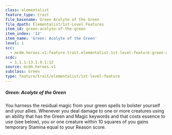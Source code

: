 ```yaml
---
class: elementalist
feature_type: trait
file_basename: Green Acolyte of the Green
file_dpath: Elementalist/1st-Level Features
item_id: green-acolyte-of-the-green
item_index: '12'
item_name: 'Green: Acolyte of the Green'
level: 1
scc:
  - mcdm.heroes.v1:feature.trait.elementalist.1st-level-feature:green-acolyte-of-the-green
scdc:
  - 1.1.1:13.1.9.1:12
source: mcdm.heroes.v1
subclass: Green
type: feature/trait/elementalist/1st-level-feature
---
```


##### Green: Acolyte of the Green

You harness the residual magic from your green spells to bolster yourself and your allies. Whenever you deal damage to one or more creatures using an ability that has the Green and Magic keywords and that costs essence to use (see below), you or one creature within 10 squares of you gains temporary Stamina equal to your Reason score.
